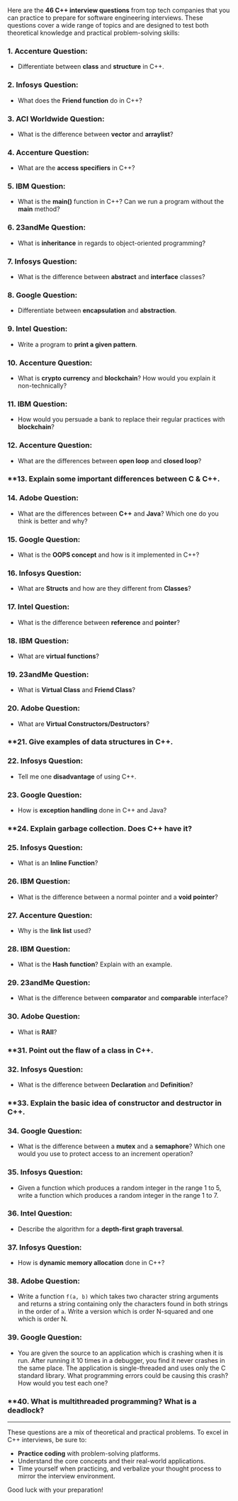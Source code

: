 Here are the **46 C++ interview questions** from top tech companies that you can practice to prepare for software engineering interviews. These questions cover a wide range of topics and are designed to test both theoretical knowledge and practical problem-solving skills:

### **1. Accenture Question:**
   - Differentiate between **class** and **structure** in C++.

### **2. Infosys Question:**
   - What does the **Friend function** do in C++?

### **3. ACI Worldwide Question:**
   - What is the difference between **vector** and **arraylist**?

### **4. Accenture Question:**
   - What are the **access specifiers** in C++?

### **5. IBM Question:**
   - What is the **main()** function in C++? Can we run a program without the **main** method?

### **6. 23andMe Question:**
   - What is **inheritance** in regards to object-oriented programming?

### **7. Infosys Question:**
   - What is the difference between **abstract** and **interface** classes?

### **8. Google Question:**
   - Differentiate between **encapsulation** and **abstraction**.

### **9. Intel Question:**
   - Write a program to **print a given pattern**.

### **10. Accenture Question:**
   - What is **crypto currency** and **blockchain**? How would you explain it non-technically?

### **11. IBM Question:**
   - How would you persuade a bank to replace their regular practices with **blockchain**?

### **12. Accenture Question:**
   - What are the differences between **open loop** and **closed loop**?

### **13. Explain some important differences between **C & C++**.

### **14. Adobe Question:**
   - What are the differences between **C++** and **Java**? Which one do you think is better and why?

### **15. Google Question:**
   - What is the **OOPS concept** and how is it implemented in C++?

### **16. Infosys Question:**
   - What are **Structs** and how are they different from **Classes**?

### **17. Intel Question:**
   - What is the difference between **reference** and **pointer**?

### **18. IBM Question:**
   - What are **virtual functions**?

### **19. 23andMe Question:**
   - What is **Virtual Class** and **Friend Class**?

### **20. Adobe Question:**
   - What are **Virtual Constructors/Destructors**?

### **21. Give examples of **data structures** in C++.

### **22. Infosys Question:**
   - Tell me one **disadvantage** of using C++.

### **23. Google Question:**
   - How is **exception handling** done in C++ and Java?

### **24. Explain **garbage collection**. Does C++ have it?

### **25. Infosys Question:**
   - What is an **Inline Function**?

### **26. IBM Question:**
   - What is the difference between a normal pointer and a **void pointer**?

### **27. Accenture Question:**
   - Why is the **link list** used?

### **28. IBM Question:**
   - What is the **Hash function**? Explain with an example.

### **29. 23andMe Question:**
   - What is the difference between **comparator** and **comparable** interface?

### **30. Adobe Question:**
   - What is **RAII**?

### **31. Point out the flaw of a **class** in C++.

### **32. Infosys Question:**
   - What is the difference between **Declaration** and **Definition**?

### **33. Explain the basic idea of **constructor** and **destructor** in C++.

### **34. Google Question:**
   - What is the difference between a **mutex** and a **semaphore**? Which one would you use to protect access to an increment operation?

### **35. Infosys Question:**
   - Given a function which produces a random integer in the range 1 to 5, write a function which produces a random integer in the range 1 to 7.

### **36. Intel Question:**
   - Describe the algorithm for a **depth-first graph traversal**.

### **37. Infosys Question:**
   - How is **dynamic memory allocation** done in C++?

### **38. Adobe Question:**
   - Write a function `f(a, b)` which takes two character string arguments and returns a string containing only the characters found in both strings in the order of `a`. Write a version which is order N-squared and one which is order N.

### **39. Google Question:**
   - You are given the source to an application which is crashing when it is run. After running it 10 times in a debugger, you find it never crashes in the same place. The application is single-threaded and uses only the C standard library. What programming errors could be causing this crash? How would you test each one?

### **40. What is **multithreaded programming**? What is a **deadlock**?

---

These questions are a mix of theoretical and practical problems. To excel in C++ interviews, be sure to:
- **Practice coding** with problem-solving platforms.
- Understand the core concepts and their real-world applications.
- Time yourself when practicing, and verbalize your thought process to mirror the interview environment.

Good luck with your preparation!

